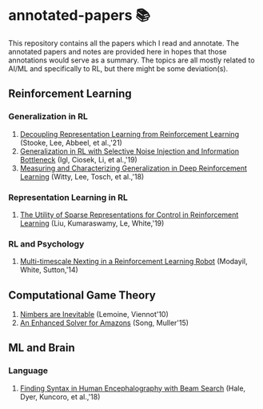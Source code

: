 # annotated-papers :books:
This repository contains all the papers which I read and annotate. The annotated papers and notes are provided here in hopes that those annotations would serve as a summary. The topics are all mostly related to AI/ML and specifically to RL, but there might be some deviation(s).

## Reinforcement Learning
### Generalization in RL

1. [Decoupling Representation Learning from Reinforcement Learning](https://github.com/kjanjua26/annotated-papers/blob/main/rl-generalization/decoupling_reps.pdf) (Stooke, Lee, Abbeel, et al.,'21)
2. [Generalization in RL with Selective Noise Injection and Information Bottleneck](https://github.com/kjanjua26/annotated-papers/blob/main/rl-generalization/selective_noise_injection_gen.pdf) (Igl, Ciosek, Li, et al.,'19)
3. [Measuring and Characterizing Generalization in Deep Reinforcement Learning](https://github.com/kjanjua26/annotated-papers/blob/main/rl-generalization/measuring_generalization.pdf) (Witty, Lee, Tosch, et al.,'18)

### Representation Learning in RL

1. [The Utility of Sparse Representations for Control in Reinforcement Learning](https://github.com/kjanjua26/annotated-papers/blob/main/rl-representations/utility_sparse_reps_control.pdf) (Liu, Kumaraswamy, Le, White,'19)

### RL and Psychology

1. [Multi-timescale Nexting in a Reinforcement Learning Robot](https://github.com/kjanjua26/annotated-papers/blob/main/rl-and-psychology/nexting.pdf) (Modayil, White, Sutton,'14)


## Computational Game Theory
1. [Nimbers are Inevitable](https://github.com/kjanjua26/annotated-papers/blob/main/computational-game-theory/nimbers-are-inevitable.pdf) (Lemoine, Viennot'10)
2. [An Enhanced Solver for Amazons](https://github.com/kjanjua26/annotated-papers/blob/main/computational-game-theory/enhanced-solver-amazons.pdf) (Song, Muller'15)


## ML and Brain
### Language

1. [Finding Syntax in Human Encephalography with Beam Search](https://github.com/kjanjua26/annotated-papers/blob/main/ml-and-brain/language/finding_syntax_in_human_encephalography.pdf) (Hale, Dyer, Kuncoro, et al.,'18)

